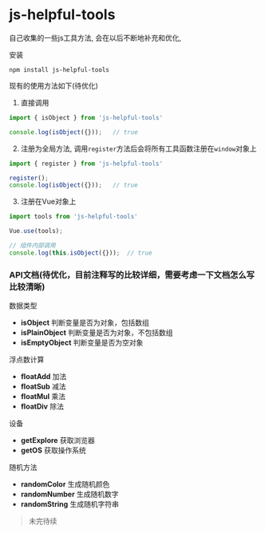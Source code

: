 # js-helpful-tools

自己收集的一些js工具方法, 会在以后不断地补充和优化,

安装
```
npm install js-helpful-tools
```

现有的使用方法如下(待优化)
1. 直接调用
```javascript
import { isObject } from 'js-helpful-tools'

console.log(isObject({}));   // true
```
2. 注册为全局方法, 调用`register`方法后会将所有工具函数注册在`window`对象上
```javascript
import { register } from 'js-helpful-tools'

register();
console.log(isObject({}));   // true
```
3. 注册在Vue对象上
```javascript
import tools from 'js-helpful-tools'

Vue.use(tools);

// 组件内部调用
console.log(this.isObject({}));  // true
```

### API文档(待优化，目前注释写的比较详细，需要考虑一下文档怎么写比较清晰)

数据类型
- **isObject** 判断变量是否为对象，包括数组
- **isPlainObject** 判断变量是否为对象，不包括数组
- **isEmptyObject** 判断变量是否为空对象

浮点数计算
- **floatAdd** 加法
- **floatSub** 减法
- **floatMul** 乘法
- **floatDiv** 除法

设备
- **getExplore** 获取浏览器
- **getOS** 获取操作系统

随机方法
- **randomColor** 生成随机颜色
- **randomNumber** 生成随机数字
- **randomString** 生成随机字符串

> 未完待续
